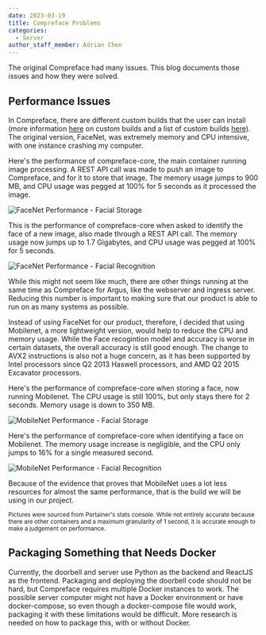 ```yaml
---
date: 2023-03-19
title: Compreface Problems
categories:
  - Server
author_staff_member: Adrian Chen
---
```


The original Compreface had many issues. This blog documents those issues and how they were solved. 

## Performance Issues

In Compreface, there are different custom builds that the user can install (more information [here](https://github.com/exadel-inc/CompreFace/blob/master/docs/Custom-builds.md) on custom builds and a list of custom builds [here](https://github.com/exadel-inc/CompreFace/blob/master/custom-builds/README.md)). The original version, FaceNet, was extremely memory and CPU intensive, with one instance crashing my computer. 

Here's the performance of compreface-core, the main container running image processing. A REST API call was made to push an image to Compreface, and for it to store that image. The memory usage jumps to 900 MB, and CPU usage was pegged at 100% for 5 seconds as it processed the image. 

![FaceNet Performance - Facial Storage](https://i.imgur.com/7s2sEs6.png)

This is the performance of compreface-core when asked to identify the face of a new image, also made through a REST API call. The memory usage now jumps up to 1.7 Gigabytes, and CPU usage was pegged at 100% for 5 seconds. 

![FaceNet Performance - Facial Recognition](https://i.imgur.com/7GfSbwo.png)

While this might not seem like much, there are other things running at the same time as Compreface for Argus, like the webserver and ingress server. Reducing this number is important to making sure that our product is able to run on as many systems as possible. 

Instead of using FaceNet for our product, therefore, I decided that using Mobilenet, a more lightweight version, would help to reduce the CPU and memory usage. While the Face recogintion model and accuracy is worse in certain datasets, the overall accuracy is still good enough. The change to AVX2 instructions is also not a huge concern, as it has been supported by Intel processors since Q2 2013 Haswell processors, and AMD Q2 2015 Excavator processors. 

Here's the performance of compreface-core when storing a face, now running Mobilenet. The CPU usage is still 100%, but only stays there for 2 seconds. Memory usage is down to 350 MB. 

![MobileNet Performance - Facial Storage](https://i.imgur.com/f2nlQRy.png)

Here's the performance of compreface-core when identifying a face on Mobilenet. The memory usage increase is negligible, and the CPU only jumps to 16% for a single measured second. 

![MobileNet Performance - Facial Recognition](https://i.imgur.com/5d6SgVr.png)

Because of the evidence that proves that MobileNet uses a lot less resources for almost the same performance, that is the build we will be using in our project. 

<sub>Pictures were sourced from Portainer's stats console. While not entirely accurate because there are other containers and a maximum granularity of 1 second, it is accurate enough to make a judgement on performance. </sub>

## Packaging Something that Needs Docker

Currently, the doorbell and server use Python as the backend and ReactJS as the frontend. Packaging and deploying the doorbell code should not be hard, but Compreface requires multiple Docker instances to work. The possible server computer might not have a Docker environment or have docker-compose, so even though a docker-compose file would work, packaging it with these limitations would be difficult. More research is needed on how to package this, with or without Docker. 